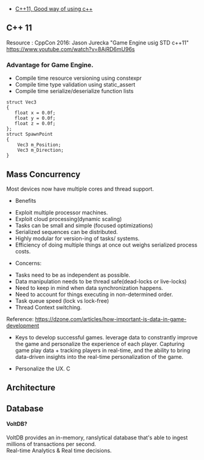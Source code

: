 
- [C++11, Good way of using c++](#C++11)


<a name="C++11"></a>
## C++ 11 
Resource : CppCon 2016: Jason Jurecka "Game Engine usig STD c++11"        
https://www.youtube.com/watch?v=8AjRD6mU96s      
### Advantage for Game Engine.
* Compile time resource versioning using constexpr
* Compile time type validation using static_assert
* Compile time serialize/deserialize function lists

```
struct Vec3
{
   float x = 0.0f;
   float y = 0.0f;
   float z = 0.0f;
};
struct SpawnPoint
{
    Vec3 m_Position;
    Vec3 m_Direction;
}

```

## Mass Concurrency
Most devices now have multiple cores and thread support.
* Benefits 
- Exploit multiple processor machines.
- Exploit cloud processing(dynamic scaling)
- Tasks can be small and simple (focused optimizations)
- Serialized sequences can be distributed.
- Highly modular for version-ing of tasks/ systems.    
- Efficiency of doing multiple things at once out weighs
serialized process costs.      

* Concerns:
- Tasks need to be as independent as possible.     
- Data manipulation needs to be thread safe(dead-locks or live-locks)      
- Need to keep in mind when data synchronization happens.
- Need to account  for things executing in non-determined order.
- Task queue speed (lock vs lock-free)    
- Thread Context switching.      














Reference:
https://dzone.com/articles/how-important-is-data-in-game-development     
- Keys to develop successful games.
leverage data to constrantly improve the game and personalize the experience of each player.
 Capturing game play data + tracking players in real-time, and the ability to bring
 data-driven insights into the real-time personalization of the game.   
 
 - Personalize the UX. C

## Architecture


## Database 


#### VoltDB? 
VoltDB provides an in-memory, ranslytical database that's able to ingest millions of
transactions per second.      
Real-time Analytics & Real time decisions.
### 

